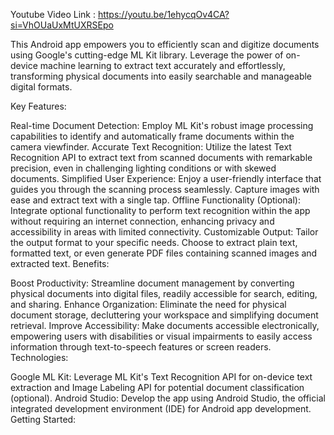 Youtube Video Link : https://youtu.be/1ehycqOv4CA?si=VhOUaUxMtUXRSEpo

This Android app empowers you to efficiently scan and digitize documents using Google's cutting-edge ML Kit library. Leverage the power of on-device machine learning to extract text accurately and effortlessly, transforming physical documents into easily searchable and manageable digital formats.

Key Features:

Real-time Document Detection: Employ ML Kit's robust image processing capabilities to identify and automatically frame documents within the camera viewfinder.
Accurate Text Recognition: Utilize the latest Text Recognition API to extract text from scanned documents with remarkable precision, even in challenging lighting conditions or with skewed documents.
Simplified User Experience: Enjoy a user-friendly interface that guides you through the scanning process seamlessly. Capture images with ease and extract text with a single tap.
Offline Functionality (Optional): Integrate optional functionality to perform text recognition within the app without requiring an internet connection, enhancing privacy and accessibility in areas with limited connectivity.
Customizable Output: Tailor the output format to your specific needs. Choose to extract plain text, formatted text, or even generate PDF files containing scanned images and extracted text.
Benefits:

Boost Productivity: Streamline document management by converting physical documents into digital files, readily accessible for search, editing, and sharing.
Enhance Organization: Eliminate the need for physical document storage, decluttering your workspace and simplifying document retrieval.
Improve Accessibility: Make documents accessible electronically, empowering users with disabilities or visual impairments to easily access information through text-to-speech features or screen readers.
Technologies:

Google ML Kit: Leverage ML Kit's Text Recognition API for on-device text extraction and Image Labeling API for potential document classification (optional).
Android Studio: Develop the app using Android Studio, the official integrated development environment (IDE) for Android app development.
Getting Started:

